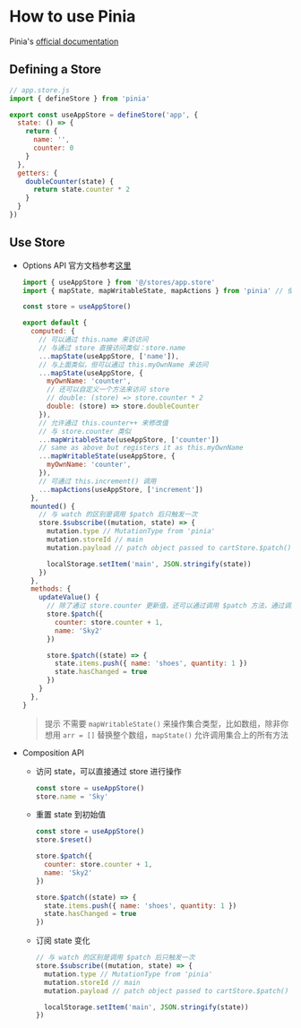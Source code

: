 # How to use Pinia

Pinia's [official documentation](https://pinia.vuejs.org/introduction.html)

## Defining a Store

```js
// app.store.js
import { defineStore } from 'pinia'

export const useAppStore = defineStore('app', {
  state: () => {
    return {
      name: '',
      counter: 0
    }
  },
  getters: {
    doubleCounter(state) {
      return state.counter * 2
    }
  }
})
```

## Use Store

- Options API
  官方文档参考[这里](https://pinia.vuejs.org/cookbook/options-api.html)

  ```js
  import { useAppStore } from '@/stores/app.store'
  import { mapState, mapWritableState, mapActions } from 'pinia' // 使用 mapState

  const store = useAppStore()

  export default {
    computed: {
      // 可以通过 this.name 来访访问
      // 与通过 store 直接访问类似：store.name
      ...mapState(useAppStore, ['name']),
      // 与上面类似，但可以通过 this.myOwnName 来访问
      ...mapState(useAppStore, {
        myOwnName: 'counter',
        // 还可以自定义一个方法来访问 store
        // double: (store) => store.counter * 2
        double: (store) => store.doubleCounter
      }),
      // 允许通过 this.counter++ 来修改值
      // 与 store.counter 类似
      ...mapWritableState(useAppStore, ['counter'])
      // same as above but registers it as this.myOwnName
      ...mapWritableState(useAppStore, {
        myOwnName: 'counter',
      }),
      // 可通过 this.increment() 调用
      ...mapActions(useAppStore, ['increment'])
    },
    mounted() {
      // 与 watch 的区别是调用 $patch 后只触发一次
      store.$subscribe((mutation, state) => {
        mutation.type // MutationType from 'pinia'
        mutation.storeId // main
        mutation.payload // patch object passed to cartStore.$patch()

        localStorage.setItem('main', JSON.stringify(state))
      })
    },
    methods: {
      updateValue() {
        // 除了通过 store.counter 更新值，还可以通过调用 $patch 方法，通过调用 $patch 方法可以同时更新多个值
        store.$patch({
          counter: store.counter + 1,
          name: 'Sky2'
        })

        store.$patch((state) => {
          state.items.push({ name: 'shoes', quantity: 1 })
          state.hasChanged = true
        })
      }
    },
  }
  ```

  > 提示
  > 不需要 `mapWritableState()` 来操作集合类型，比如数组，除非你想用 `arr = []` 替换整个数组，`mapState()` 允许调用集合上的所有方法

- Composition API
  - 访问 state，可以直接通过 store 进行操作

    ```js
    const store = useAppStore()
    store.name = 'Sky'
    ```

  - 重置 state 到初始值

    ```js
    const store = useAppStore()
    store.$reset()

    store.$patch({
      counter: store.counter + 1,
      name: 'Sky2'
    })

    store.$patch((state) => {
      state.items.push({ name: 'shoes', quantity: 1 })
      state.hasChanged = true
    })
    ```

  - 订阅 state 变化

    ```js
    // 与 watch 的区别是调用 $patch 后只触发一次
    store.$subscribe((mutation, state) => {
      mutation.type // MutationType from 'pinia'
      mutation.storeId // main
      mutation.payload // patch object passed to cartStore.$patch()

      localStorage.setItem('main', JSON.stringify(state))
    })
    ```
